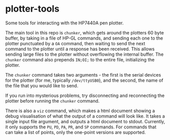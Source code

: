 # plotter-tools

Some tools for interacting with the HP7440A pen plotter.

The main tool in this repo is `chunker`, which gets around the plotters 60 byte
buffer, by taking in a file of HP-GL commands, and sending each one to the
plotter punctuated by a `OA` command, then waiting to send the next command to
the plotter until a response has been received. This allows sending large files
to the plotter without overflowing the internal buffer. The `chunker` command
also prepends `IN;OI;` to the entire file, initializing the plotter.

The `chunker` command takes two arguments - the first is the serial devices for
the plotter (for me, typically `/dev/ttyUSB0`), and the second, the name of the
file that you would like to send.

If you run into mysterious problems, try disconnecting and reconnecting the
plotter before running the `chunker` command.

There is also a `viz` command, which makes a html document showing a debug
visualisation of what the output of a command will look like. It takes a single
input file argument, and outputs a html document to stdout. Currently, it only
supports the `PU`, `PD`, `PA`, `PR`, and `SP` commands. For commands that can
take a list of points, only the one-point versions are supported.
